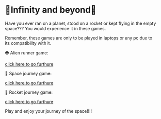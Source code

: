 # 🌌Infinity and beyond🌌

Have you ever ran on a planet, stood on a rocket or kept flying in the empty space??? You would experience it in these games.

Remember, these games are only to be played in laptops or any pc due to its compatibility with it.

👽 Alien runner game:  

[click here to go furthure](https://navaneet239.github.io/NPJ_alienRunnerGame/)

🚀 Space journey game: 

[click here to go furthure](https://navaneet239.github.io/spaceJourney/)

🚀 Rocket journey game: 

[click here to go furthure](https://navaneet239.github.io/NPJ_Rocket_Journey/)

Play and enjoy your journey of the space!!!!
